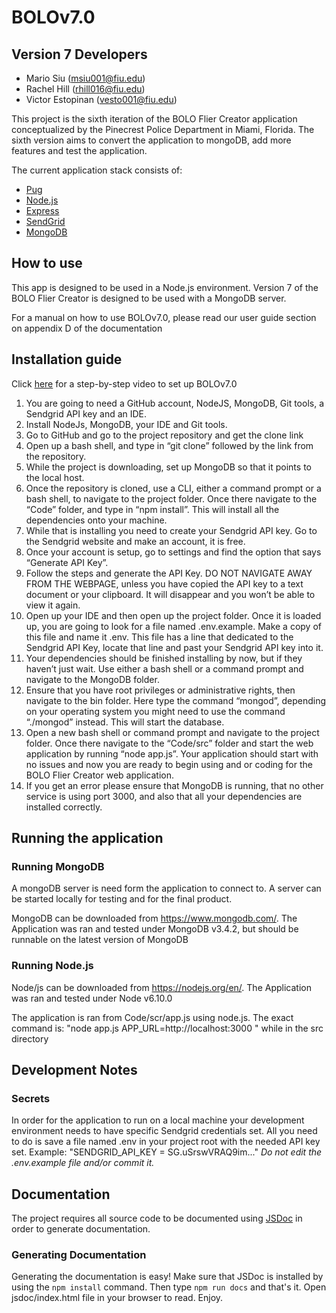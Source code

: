# BOLOv7.0

## Version 7 Developers
- Mario Siu (msiu001@fiu.edu)
- Rachel Hill (rhill016@fiu.edu)
- Victor Estopinan (vesto001@fiu.edu)

This project is the sixth iteration of the BOLO Flier Creator
application conceptualized by the Pinecrest Police Department in Miami,
Florida. The sixth version aims to convert the application to mongoDB,
add more features and test the application.

The current application stack consists of:

- [Pug](https://pugjs.org/)
- [Node.js](http://nodejs.org)
- [Express](http://expressjs.com)
- [SendGrid](https://sendgrid.com)
- [MongoDB](https://www.mongodb.com)

## How to use

This app is designed to be used in a Node.js environment. Version 7 of
the BOLO Flier Creator is designed to be used with a MongoDB server.

For a manual on how to use BOLOv7.0, please read our user guide section on appendix D of the documentation

## Installation guide

Click [here](https://www.youtube.com/watch?v=4NEW57gPmDA&index=6&list=PLG3lylzOg8Fhu89wnivlmNR74tt7AGC_f) for a step-by-step video to set up BOLOv7.0
 
1. You are going to need a GitHub account, NodeJS, MongoDB, Git tools, a Sendgrid API key and an IDE. 
2. Install NodeJs, MongoDB, your IDE and Git tools.
3. Go to GitHub and go to the project repository and get the clone link
4. Open up a bash shell, and type in “git clone” followed by the link from the repository.
5. While the project is downloading, set up MongoDB so that it points to the local host.
6. Once the repository is cloned, use a CLI, either a command prompt or a bash shell, to navigate to the project folder. Once there navigate to the “Code” folder, and type in “npm install”. This will install all the dependencies onto your machine.
7. While that is installing you need to create your Sendgrid API key. Go to the Sendgrid website and make an account, it is free.
8. Once your account is setup, go to settings and find the option that says “Generate API Key”.
9. Follow the steps and generate the API Key. DO NOT NAVIGATE AWAY FROM THE WEBPAGE, unless you have copied the API key to a text document or your clipboard. It will disappear and you won’t be able to view it again.
10. Open up your IDE and then open up the project folder. Once it is loaded up, you are going to look for a file named .env.example. Make a copy of this file and name it .env. This file has a line that dedicated to the Sendgrid API Key, locate that line and past your Sendgrid API key into it.
11. Your dependencies should be finished installing by now, but if they haven’t just wait. Use either a bash shell or a command prompt and navigate to the MongoDB folder.
12. Ensure that you have root privileges or administrative rights, then navigate to the bin folder. Here type the command “mongod”, depending on your operating system you might need to use the command “./mongod” instead. This will start the database.
13. Open a new bash shell or command prompt and navigate to the project folder. Once there navigate to the “Code/src” folder and start the web application by running “node app.js”. Your application should start with no issues and now you are ready to begin using and or coding for the BOLO Flier Creator web application.
14. If you get an error please ensure that MongoDB is running, that no other service is using port 3000, and also that all your dependencies are installed correctly.

## Running the application

### Running MongoDB

A mongoDB server is need form the application to connect to. A server
can be started locally for testing and for the final product.

MongoDB can be downloaded from https://www.mongodb.com/. The Application
was ran and tested under MongoDB v3.4.2, but should be runnable on the
latest version of MongoDB

### Running Node.js

Node/js can be downloaded from https://nodejs.org/en/. The Application
was ran and tested under Node v6.10.0

The application is ran from Code/scr/app.js using node.js. The exact
command is:
"node app.js APP_URL=http://localhost:3000 "
while in the src directory

## Development Notes

### Secrets
In order for the application to run on a local machine your development
environment needs to have specific Sendgrid credentials set. All you
need to do is save a file named .env in your project root with the
needed API key set.
Example: "SENDGRID_API_KEY = SG.uSrswVRAQ9im..."
*Do not edit the .env.example file and/or commit it.*

## Documentation

The project requires all source code to be documented using
[JSDoc](http://usejsdoc.org) in order to generate documentation.

### Generating Documentation
Generating the documentation is easy! Make sure that JSDoc is installed by
using the `npm install` command. Then type `npm run docs` and that's it.
Open jsdoc/index.html file in your browser to read. Enjoy.